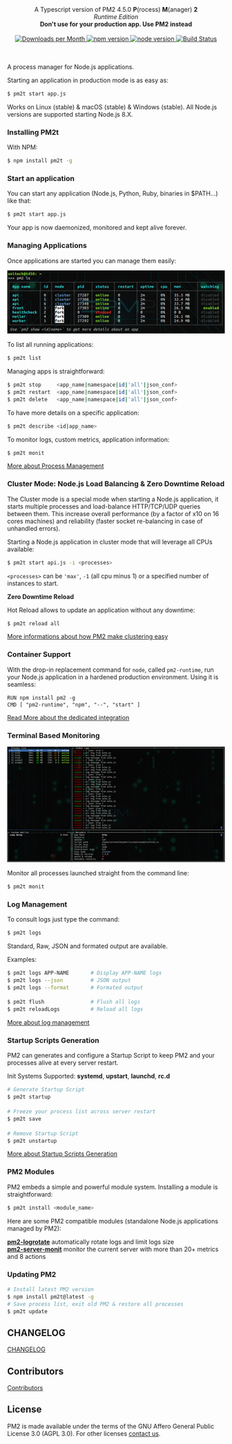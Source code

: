 <div align="center">
A Typescript version of PM2 4.5.0  <b>P</b>(rocess) <b>M</b>(anager) <b>2</b><br/>
  <i>Runtime Edition</i><br/>
  <b>Don't use for your production app. Use PM2 instead</b>
<br/><br/>

<a href="https://npm-stat.com/charts.html?package=pm2t&from=2015-10-09&to=2020-10-09" title="PM2 Downloads">
  <img src="https://img.shields.io/npm/dm/pm2" alt="Downloads per Month"/>
</a>

<a href="https://badge.fury.io/js/pm2" title="NPM Version Badge">
   <img src="https://badge.fury.io/js/pm2.svg" alt="npm version">
</a>

<a href="https://img.shields.io/node/v/pm2.svg" title="Node Limitation">
   <img src="https://img.shields.io/node/v/pm2.svg" alt="node version">
</a>

<a href="https://travis-ci.org/Unitech/pm2" title="PM2 Tests">
  <img src="https://travis-ci.org/Unitech/pm2.svg?branch=master" alt="Build Status"/>
</a>

<br/>
<br/>
<br/>
</div>


A process manager for Node.js applications.

Starting an application in production mode is as easy as:

```bash
$ pm2t start app.js
```

Works on Linux (stable) & macOS (stable) & Windows (stable). All Node.js versions are supported starting Node.js 8.X.


### Installing PM2t

With NPM:

```bash
$ npm install pm2t -g
```

### Start an application

You can start any application (Node.js, Python, Ruby, binaries in $PATH...) like that:

```bash
$ pm2t start app.js
```

Your app is now daemonized, monitored and kept alive forever.

### Managing Applications

Once applications are started you can manage them easily:

![Process listing](https://github.com/unitech/pm2/raw/master/pres/pm2-list.png)

To list all running applications:

```bash
$ pm2t list
```

Managing apps is straightforward:

```bash
$ pm2t stop     <app_name|namespace|id|'all'|json_conf>
$ pm2t restart  <app_name|namespace|id|'all'|json_conf>
$ pm2t delete   <app_name|namespace|id|'all'|json_conf>
```

To have more details on a specific application:

```bash
$ pm2t describe <id|app_name>
```

To monitor logs, custom metrics, application information:

```bash
$ pm2t monit
```


[More about Process Management](https://pm2.keymetrics.io/docs/usage/process-management/)

### Cluster Mode: Node.js Load Balancing & Zero Downtime Reload

The Cluster mode is a special mode when starting a Node.js application, it starts multiple processes and load-balance HTTP/TCP/UDP queries between them. This increase overall performance (by a factor of x10 on 16 cores machines) and reliability (faster socket re-balancing in case of unhandled errors).

Starting a Node.js application in cluster mode that will leverage all CPUs available:

```bash
$ pm2t start api.js -i <processes>
```

`<processes>` can be `'max'`, `-1` (all cpu minus 1) or a specified number of instances to start.

**Zero Downtime Reload**

Hot Reload allows to update an application without any downtime:

```bash
$ pm2t reload all
```

[More informations about how PM2 make clustering easy](https://pm2.keymetrics.io/docs/usage/cluster-mode/)

### Container Support

With the drop-in replacement command for `node`, called `pm2-runtime`, run your Node.js application in a hardened production environment.
Using it is seamless:

```
RUN npm install pm2 -g
CMD [ "pm2-runtime", "npm", "--", "start" ]
```

[Read More about the dedicated integration](https://pm2.keymetrics.io/docs/usage/docker-pm2-nodejs/)

### Terminal Based Monitoring

![Monit](https://github.com/Unitech/pm2/raw/master/pres/pm2-monit.png)

Monitor all processes launched straight from the command line:

```bash
$ pm2t monit
```

### Log Management

To consult logs just type the command:

```bash
$ pm2t logs
```

Standard, Raw, JSON and formated output are available.

Examples:

```bash
$ pm2t logs APP-NAME       # Display APP-NAME logs
$ pm2t logs --json         # JSON output
$ pm2t logs --format       # Formated output

$ pm2t flush               # Flush all logs
$ pm2t reloadLogs          # Reload all logs
```

[More about log management](https://pm2.keymetrics.io/docs/usage/log-management/)

### Startup Scripts Generation

PM2 can generates and configure a Startup Script to keep PM2 and your processes alive at every server restart.

Init Systems Supported: **systemd**, **upstart**, **launchd**, **rc.d**

```bash
# Generate Startup Script
$ pm2t startup

# Freeze your process list across server restart
$ pm2t save

# Remove Startup Script
$ pm2t unstartup
```

[More about Startup Scripts Generation](https://pm2.keymetrics.io/docs/usage/startup/)

### PM2 Modules

PM2 embeds a simple and powerful module system. Installing a module is straightforward:

```bash
$ pm2t install <module_name>
```

Here are some PM2 compatible modules (standalone Node.js applications managed by PM2):

[**pm2-logrotate**](https://www.npmjs.com/package/pm2-logrotate) automatically rotate logs and limit logs size<br/>
[**pm2-server-monit**](https://www.npmjs.com/package/pm2-server-monit) monitor the current server with more than 20+ metrics and 8 actions<br/>

### Updating PM2

```bash
# Install latest PM2 version
$ npm install pm2t@latest -g
# Save process list, exit old PM2 & restore all processes
$ pm2t update
```

## CHANGELOG

[CHANGELOG](https://github.com/Unitech/PM2/blob/master/CHANGELOG.md)

## Contributors

[Contributors](http://pm2.keymetrics.io/hall-of-fame/)

## License

PM2 is made available under the terms of the GNU Affero General Public License 3.0 (AGPL 3.0).
For other licenses [contact us](mailto:contact@keymetrics.io).
